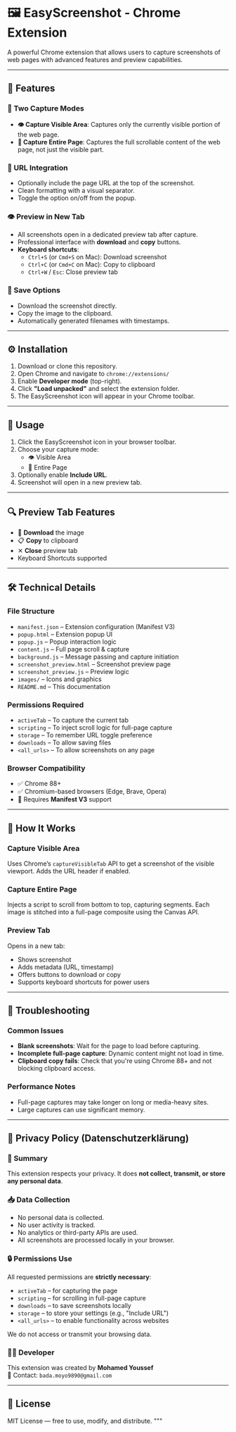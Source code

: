 


# 🖼️ EasyScreenshot - Chrome Extension

A powerful Chrome extension that allows users to capture screenshots of web pages with advanced features and preview capabilities.

---

## 🚀 Features

### 🎯 Two Capture Modes
- **👁️ Capture Visible Area**: Captures only the currently visible portion of the web page.  
- **📄 Capture Entire Page**: Captures the full scrollable content of the web page, not just the visible part.

### 🔗 URL Integration
- Optionally include the page URL at the top of the screenshot.
- Clean formatting with a visual separator.
- Toggle the option on/off from the popup.

### 👁️ Preview in New Tab
- All screenshots open in a dedicated preview tab after capture.
- Professional interface with **download** and **copy** buttons.
- **Keyboard shortcuts**:  
  - `Ctrl+S` (or `Cmd+S` on Mac): Download screenshot  
  - `Ctrl+C` (or `Cmd+C` on Mac): Copy to clipboard  
  - `Ctrl+W` / `Esc`: Close preview tab

### 💾 Save Options
- Download the screenshot directly.
- Copy the image to the clipboard.
- Automatically generated filenames with timestamps.

---

## ⚙️ Installation

1. Download or clone this repository.
2. Open Chrome and navigate to `chrome://extensions/`
3. Enable **Developer mode** (top-right).
4. Click **"Load unpacked"** and select the extension folder.
5. The EasyScreenshot icon will appear in your Chrome toolbar.

---

## 📸 Usage

1. Click the EasyScreenshot icon in your browser toolbar.
2. Choose your capture mode:
   - 👁️ Visible Area
   - 📄 Entire Page
3. Optionally enable **Include URL**.
4. Screenshot will open in a new preview tab.

---

## 🔍 Preview Tab Features

- 💾 **Download** the image
- 📋 **Copy** to clipboard
- ✕ **Close** preview tab
- Keyboard Shortcuts supported

---

## 🛠️ Technical Details

### File Structure

- `manifest.json` – Extension configuration (Manifest V3)
- `popup.html` – Extension popup UI
- `popup.js` – Popup interaction logic
- `content.js` – Full page scroll & capture
- `background.js` – Message passing and capture initiation
- `screenshot_preview.html` – Screenshot preview page
- `screenshot_preview.js` – Preview logic
- `images/` – Icons and graphics
- `README.md` – This documentation

### Permissions Required

- `activeTab` – To capture the current tab
- `scripting` – To inject scroll logic for full-page capture
- `storage` – To remember URL toggle preference
- `downloads` – To allow saving files
- `<all_urls>` – To allow screenshots on any page

### Browser Compatibility

- ✅ Chrome 88+
- ✅ Chromium-based browsers (Edge, Brave, Opera)
- 🔧 Requires **Manifest V3** support

---

## 🧠 How It Works

### Capture Visible Area
Uses Chrome’s `captureVisibleTab` API to get a screenshot of the visible viewport. Adds the URL header if enabled.

### Capture Entire Page
Injects a script to scroll from bottom to top, capturing segments. Each image is stitched into a full-page composite using the Canvas API.

### Preview Tab
Opens in a new tab:
- Shows screenshot
- Adds metadata (URL, timestamp)
- Offers buttons to download or copy
- Supports keyboard shortcuts for power users

---

## 🧪 Troubleshooting

### Common Issues

- **Blank screenshots**: Wait for the page to load before capturing.
- **Incomplete full-page capture**: Dynamic content might not load in time.
- **Clipboard copy fails**: Check that you're using Chrome 88+ and not blocking clipboard access.

### Performance Notes

- Full-page captures may take longer on long or media-heavy sites.
- Large captures can use significant memory.

---

## 🔐 Privacy Policy (Datenschutzerklärung)

### 📌 Summary

This extension respects your privacy. It does **not collect, transmit, or store any personal data**.

### 📥 Data Collection

- No personal data is collected.
- No user activity is tracked.
- No analytics or third-party APIs are used.
- All screenshots are processed locally in your browser.

### 🔒 Permissions Use

All requested permissions are **strictly necessary**:
- `activeTab` – for capturing the page
- `scripting` – for scrolling in full-page capture
- `downloads` – to save screenshots locally
- `storage` – to store your settings (e.g., "Include URL")
- `<all_urls>` – to enable functionality across websites

We do not access or transmit your browsing data.

### 👨‍💻 Developer

This extension was created by **Mohamed Youssef**  
📧 Contact: `bada.moyo9890@gmail.com`

---

## 📎 License

MIT License — free to use, modify, and distribute.
"""

